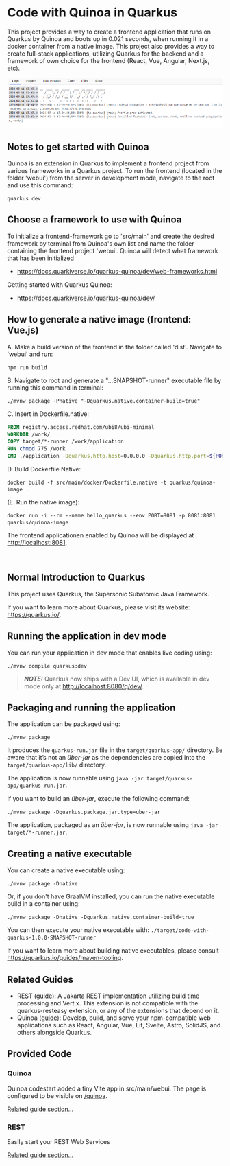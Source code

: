 # Code with Quinoa in Quarkus

This project provides a way to create a frontend application that runs on Quarkus by Quinoa and boots up in 0.021 seconds, when running it in a docker container from a native image. This project also provides a way to create full-stack applications, utilizing Quarkus for the backend and a framework of own choice for the frontend (React, Vue, Angular, Next.js, etc).

![alt text](image.png)


## Notes to get started with Quinoa


Quinoa is an extension in Quarkus to implement a frontend project from various frameworks in a Quarkus project. To run the frontend (located in the folder 'webui') from the server in development mode, navigate to the root and use this command:
```shell script
quarkus dev
```

## Choose a framework to use with Quinoa

To initialize a frontend-framework go to 'src/main' and create the desired framework by terminal from Quinoa's own list and name the folder containing the frontend project 'webui'. Quinoa will detect what framework that has been initialized
- https://docs.quarkiverse.io/quarkus-quinoa/dev/web-frameworks.html


Getting started with Quarkus Quinoa:
- https://docs.quarkiverse.io/quarkus-quinoa/dev/


## How to generate a native image (frontend: Vue.js)

A. Make a build version of the frontend in the folder called 'dist'. Navigate to 'webui' and run: 

```shell script
npm run build
```

B. Navigate to root and generate a "...SNAPSHOT-runner" executable file by running this command in terminal: 

```shell script
./mvnw package -Pnative "-Dquarkus.native.container-build=true"
```

C. Insert in Dockerfile.native:

```dockerfile
FROM registry.access.redhat.com/ubi8/ubi-minimal
WORKDIR /work/
COPY target/*-runner /work/application
RUN chmod 775 /work
CMD ./application -Dquarkus.http.host=0.0.0.0 -Dquarkus.http.port=${PORT}
```

D. Build Dockerfile.Native: 

```shell script
docker build -f src/main/docker/Dockerfile.native -t quarkus/quinoa-image .
```

(E. Run the native image): 

```shell script
docker run -i --rm --name hello_quarkus --env PORT=8081 -p 8081:8081 quarkus/quinoa-image   
```
The frontend applicationen enabled by Quinoa will be displayed at <http://localhost:8081>.


&nbsp;

## Normal Introduction to Quarkus

This project uses Quarkus, the Supersonic Subatomic Java Framework.

If you want to learn more about Quarkus, please visit its website: <https://quarkus.io/>.

## Running the application in dev mode

You can run your application in dev mode that enables live coding using:

```shell script
./mvnw compile quarkus:dev
```

> **_NOTE:_**  Quarkus now ships with a Dev UI, which is available in dev mode only at <http://localhost:8080/q/dev/>.

## Packaging and running the application

The application can be packaged using:

```shell script
./mvnw package
```

It produces the `quarkus-run.jar` file in the `target/quarkus-app/` directory.
Be aware that it’s not an _über-jar_ as the dependencies are copied into the `target/quarkus-app/lib/` directory.

The application is now runnable using `java -jar target/quarkus-app/quarkus-run.jar`.

If you want to build an _über-jar_, execute the following command:

```shell script
./mvnw package -Dquarkus.package.jar.type=uber-jar
```

The application, packaged as an _über-jar_, is now runnable using `java -jar target/*-runner.jar`.

## Creating a native executable

You can create a native executable using:

```shell script
./mvnw package -Dnative
```

Or, if you don't have GraalVM installed, you can run the native executable build in a container using:

```shell script
./mvnw package -Dnative -Dquarkus.native.container-build=true
```

You can then execute your native executable with: `./target/code-with-quarkus-1.0.0-SNAPSHOT-runner`

If you want to learn more about building native executables, please consult <https://quarkus.io/guides/maven-tooling>.

## Related Guides

- REST ([guide](https://quarkus.io/guides/rest)): A Jakarta REST implementation utilizing build time processing and
  Vert.x. This extension is not compatible with the quarkus-resteasy extension, or any of the extensions that depend on
  it.
- Quinoa ([guide](https://quarkiverse.github.io/quarkiverse-docs/quarkus-quinoa/dev/index.html)): Develop, build, and
  serve your npm-compatible web applications such as React, Angular, Vue, Lit, Svelte, Astro, SolidJS, and others
  alongside Quarkus.

## Provided Code

### Quinoa

Quinoa codestart added a tiny Vite app in src/main/webui. The page is configured to be visible on <a href="/quinoa">
/quinoa</a>.

[Related guide section...](https://quarkiverse.github.io/quarkiverse-docs/quarkus-quinoa/dev/index.html)

### REST

Easily start your REST Web Services

[Related guide section...](https://quarkus.io/guides/getting-started-reactive#reactive-jax-rs-resources)
